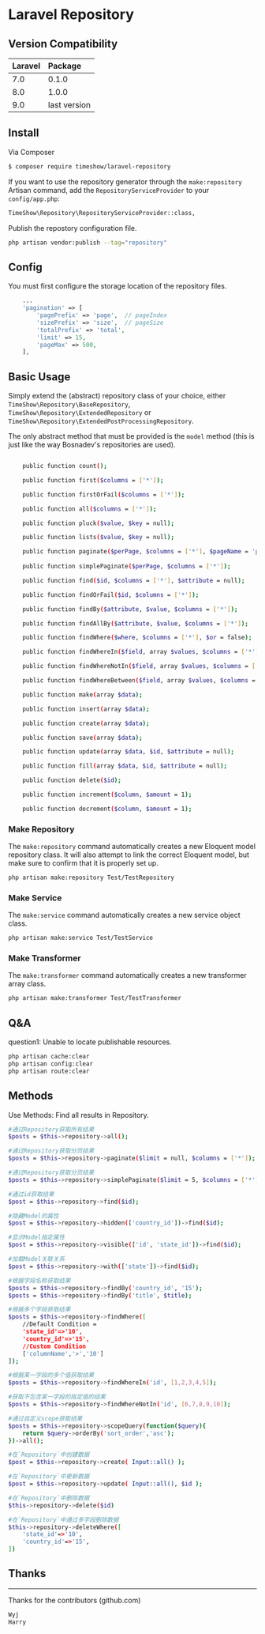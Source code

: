 # Laravel Repository


## Version Compatibility

 Laravel      | Package
:-------------|:--------
 7.0     | 0.1.0
 8.0     | 1.0.0
 9.0     | last version

## Install
Via Composer

``` bash
$ composer require timeshow/laravel-repository
```

If you want to use the repository generator through the `make:repository` Artisan command, add the `RepositoryServiceProvider` to your `config/app.php`:

``` bash   
TimeShow\Repository\RepositoryServiceProvider::class,
```

Publish the repostory configuration file.

``` bash
php artisan vendor:publish --tag="repository"
```

## Config

You must first configure the storage location of the repository files. 

```php
    ...
    'pagination' => [
        'pagePrefix' => 'page',  // pageIndex
        'sizePrefix' => 'size',  // pageSize
        'totalPrefix' => 'total',
        'limit' => 15,
        'pageMax' => 500,
    ],
```

## Basic Usage

Simply extend the (abstract) repository class of your choice, either `TimeShow\Repository\BaseRepository`, `TimeShow\Repository\ExtendedRepository` or `TimeShow\Repository\ExtendedPostProcessingRepository`.

The only abstract method that must be provided is the `model` method (this is just like the way Bosnadev's repositories are used).

``` bash

    public function count();

    public function first($columns = ['*']);

    public function firstOrFail($columns = ['*']);

    public function all($columns = ['*']);

    public function pluck($value, $key = null);

    public function lists($value, $key = null);

    public function paginate($perPage, $columns = ['*'], $pageName = 'page', $page = null);
    
    public function simplePaginate($perPage, $columns = ['*']);

    public function find($id, $columns = ['*'], $attribute = null);

    public function findOrFail($id, $columns = ['*']);

    public function findBy($attribute, $value, $columns = ['*']);

    public function findAllBy($attribute, $value, $columns = ['*']);

    public function findWhere($where, $columns = ['*'], $or = false);

    public function findWhereIn($field, array $values, $columns = ['*']);

    public function findWhereNotIn($field, array $values, $columns = ['*']);

    public function findWhereBetween($field, array $values, $columns = ['*']);

    public function make(array $data);

    public function insert(array $data);

    public function create(array $data);

    public function save(array $data);

    public function update(array $data, $id, $attribute = null);

    public function fill(array $data, $id, $attribute = null);

    public function delete($id);

    public function increment($column, $amount = 1);

    public function decrement($column, $amount = 1);
```

### Make Repository

The `make:repository` command automatically creates a new Eloquent model repository class.
It will also attempt to link the correct Eloquent model, but make sure to confirm that it is properly set up.

``` bash
php artisan make:repository Test/TestRepository
```

### Make Service

The `make:service` command automatically creates a new service object class.

``` bash
php artisan make:service Test/TestService
```

### Make Transformer

The `make:transformer` command automatically creates a new transformer array class.

``` bash
php artisan make:transformer Test/TestTransformer
```


## Q&A
question1: Unable to locate publishable resources.
``` bash
php artisan cache:clear
php artisan config:clear
php artisan route:clear
```

## Methods
Use Methods: Find all results in Repository.
``` bash
#通过Repository获取所有结果
$posts = $this->repository->all();

#通过Repository获取分页结果
$posts = $this->repository->paginate($limit = null, $columns = ['*']);

#通过Repository获取分页结果
$posts = $this->repository->simplePaginate($limit = 5, $columns = ['*']);

#通过id获取结果
$post = $this->repository->find($id);

#隐藏Model的属性
$post = $this->repository->hidden(['country_id'])->find($id);

#显示Model指定属性
$post = $this->repository->visible(['id', 'state_id'])->find($id);

#加载Model关联关系
$post = $this->repository->with(['state'])->find($id);

#根据字段名称获取结果
$posts = $this->repository->findBy('country_id', '15');
$posts = $this->repository->findBy('title', $title);

#根据多个字段获取结果
$posts = $this->repository->findWhere([
    //Default Condition =
    'state_id'=>'10',
    'country_id'=>'15',
    //Custom Condition
    ['columnName','>','10']
]);

#根据某一字段的多个值获取结果
$posts = $this->repository->findWhereIn('id', [1,2,3,4,5]);

#获取不包含某一字段的指定值的结果
$posts = $this->repository->findWhereNotIn('id', [6,7,8,9,10]);

#通过自定义scope获取结果
$posts = $this->repository->scopeQuery(function($query){
    return $query->orderBy('sort_order','asc');
})->all();

#在`Repository`中创建数据
$post = $this->repository->create( Input::all() );

#在`Repository`中更新数据
$post = $this->repository->update( Input::all(), $id );

#在`Repository`中删除数据
$this->repository->delete($id)

#在`Repository`中通过多字段删除数据
$this->repository->deleteWhere([
    'state_id'=>'10',
    'country_id'=>'15',
])
```

## Thanks
---
Thanks for the contributors (github.com)
```bash
Wyj
Harry
```